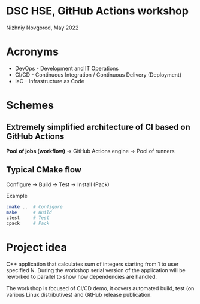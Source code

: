 # DSC HSE, GitHub Actions workshop
 Nizhniy Novgorod, May 2022

# Acronyms

- DevOps - Development and IT Operations
- CI/CD - Continuous Integration / Continuous Delivery (Deployment)
- IaC - Infrastructure as Code

# Schemes

## Extremely simplified architecture of CI based on GitHub Actions

**Pool of jobs (workflow)** → GitHub Actions engine → Pool of runners

## Typical CMake flow

Configure → Build → Test → Install (Pack)

Example
```bash
cmake ..  # Configure
make      # Build
ctest     # Test
cpack     # Pack
```

# Project idea

C++ application that calculates sum of integers starting from 1 to user specified N.
During the workshop serial version of the application will be reworked to parallel to show how dependencies are handled.

The workshop is focused of CI/CD demo, it covers automated build, test (on various Linux distributives) and GitHub release publication.
